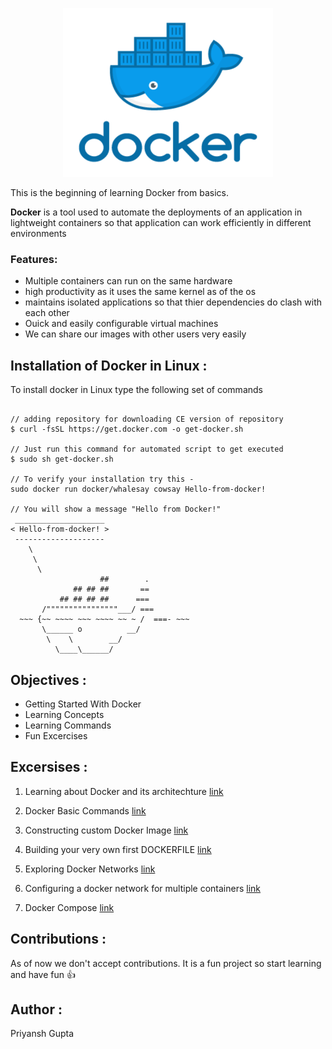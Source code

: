 <p align="center">
 <img width="336" height="270" src="Images/geektechstuff_docker.png">
</p>

This is the beginning of learning Docker from basics. 

**Docker** is a tool used to automate the deployments of an application in lightweight containers so that application can work efficiently in different environments 

### Features:

 - Multiple containers can run on the same hardware
 - high productivity as it uses the same kernel as of the os 
 - maintains isolated applications so that thier dependencies do clash with each other
 - Ouick and easily configurable virtual machines
 - We can share our images with other users very easily 

## Installation of Docker in Linux :

To install docker in Linux type the following set of commands

```shell 

// adding repository for downloading CE version of repository
$ curl -fsSL https://get.docker.com -o get-docker.sh

// Just run this command for automated script to get executed
$ sudo sh get-docker.sh

// To verify your installation try this -
sudo docker run docker/whalesay cowsay Hello-from-docker!

// You will show a message "Hello from Docker!"
 ____________________ 
< Hello-from-docker! >
 -------------------- 
    \
     \
      \     
                    ##        .            
              ## ## ##       ==            
           ## ## ## ##      ===            
       /""""""""""""""""___/ ===        
  ~~~ {~~ ~~~~ ~~~ ~~~~ ~~ ~ /  ===- ~~~   
       \______ o          __/            
        \    \        __/             
          \____\______/   

```

## Objectives :


- Getting Started With Docker
- Learning Concepts 
- Learning Commands
- Fun Excercises

## Excersises :

1. Learning about Docker and its architechture [link](https://github.com/priyansh19/Fun-With-Docker/blob/master/E1-LearnDocker/README.md)

2. Docker Basic Commands [link](https://github.com/priyansh19/Fun-With-Docker/blob/master/E2-Docker_Commands/README.md)

3. Constructing custom Docker Image [link](https://github.com/priyansh19/Docker/blob/master/E3-Docker_Image/README.md)

4. Building your very own first DOCKERFILE [link](https://github.com/priyansh19/Docker/blob/master/E3-Docker_Image/README.md)

5. Exploring Docker Networks [link](https://github.com/priyansh19/Docker/blob/master/E5-Docker_Networks/README.md)

6. Configuring a docker network for multiple containers [link](https://github.com/priyansh19/Docker/blob/master/E6-Docker_Network_Example/README.md)

7. Docker Compose [link]()

## Contributions :

As of now we don't accept contributions. It is a fun project so start learning and have fun :+1:

## Author :

Priyansh Gupta
